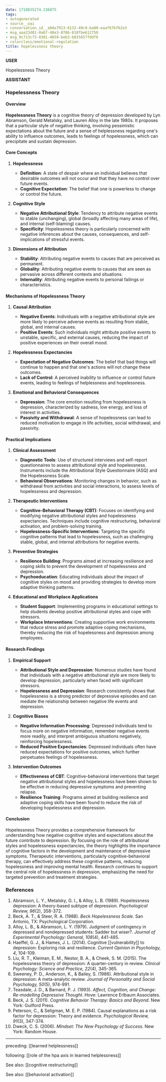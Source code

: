 ```yaml
---
date: 1718835274.236875
tags:
- autogenerated
- source__oai
- conversation_id__a0da7913-6132-49c9-ba80-eaaf67bf62e3
- msg_aaa23d81-0a67-48e3-8786-818fbe612758
- msg_9c713c73-8381-4659-beb3-b015657fddf6
- colorclass/emotional-regulation
title: hopelessness theory
---
```


**USER**

Hopelessness Theory


**ASSISTANT**

### Hopelessness Theory

#### Overview
**Hopelessness Theory** is a cognitive theory of depression developed by Lyn Abramson, Gerald Metalsky, and Lauren Alloy in the late 1980s. It proposes that a particular style of negative thinking, involving pessimistic expectations about the future and a sense of helplessness regarding one's ability to influence outcomes, leads to feelings of hopelessness, which can precipitate and sustain depression.

#### Core Concepts

1. **Hopelessness**
    - **Definition**: A state of despair where an individual believes that desirable outcomes will not occur and that they have no control over future events.
    - **Cognitive Expectation**: The belief that one is powerless to change or control the future.

2. **Cognitive Style**
    - **Negative Attributional Style**: Tendency to attribute negative events to stable (unchanging), global (broadly affecting many areas of life), and internal (self-blaming) causes.
    - **Specificity**: Hopelessness theory is particularly concerned with negative inferences about the causes, consequences, and self-implications of stressful events.

3. **Dimensions of Attribution**
    - **Stability**: Attributing negative events to causes that are perceived as permanent.
    - **Globality**: Attributing negative events to causes that are seen as pervasive across different contexts and situations.
    - **Internality**: Attributing negative events to personal failings or characteristics.

#### Mechanisms of Hopelessness Theory

1. **Causal Attribution**
    - **Negative Events**: Individuals with a negative attributional style are more likely to perceive adverse events as resulting from stable, global, and internal causes.
    - **Positive Events**: Such individuals might attribute positive events to unstable, specific, and external causes, reducing the impact of positive experiences on their overall mood.

2. **Hopelessness Expectancies**
    - **Expectation of Negative Outcomes**: The belief that bad things will continue to happen and that one's actions will not change these outcomes.
    - **Lack of Control**: A perceived inability to influence or control future events, leading to feelings of helplessness and hopelessness.

3. **Emotional and Behavioral Consequences**
    - **Depression**: The core emotion resulting from hopelessness is depression, characterized by sadness, low energy, and loss of interest in activities.
    - **Passivity and Withdrawal**: A sense of hopelessness can lead to reduced motivation to engage in life activities, social withdrawal, and passivity.

#### Practical Implications

1. **Clinical Assessment**
    - **Diagnostic Tools**: Use of structured interviews and self-report questionnaires to assess attributional style and hopelessness. Instruments include the Attributional Style Questionnaire (ASQ) and the Hopelessness Scale.
    - **Behavioral Observations**: Monitoring changes in behavior, such as withdrawal from activities and social interactions, to assess levels of hopelessness and depression.

2. **Therapeutic Interventions**
    - **Cognitive-Behavioral Therapy (CBT)**: Focuses on identifying and modifying negative attributional styles and hopelessness expectancies. Techniques include cognitive restructuring, behavioral activation, and problem-solving training.
    - **Hopelessness-Specific Interventions**: Targeting the specific cognitive patterns that lead to hopelessness, such as challenging stable, global, and internal attributions for negative events.

3. **Preventive Strategies**
    - **Resilience Building**: Programs aimed at increasing resilience and coping skills to prevent the development of hopelessness and depression.
    - **Psychoeducation**: Educating individuals about the impact of cognitive styles on mood and providing strategies to develop more adaptive thinking patterns.

4. **Educational and Workplace Applications**
    - **Student Support**: Implementing programs in educational settings to help students develop positive attributional styles and cope with stressors.
    - **Workplace Interventions**: Creating supportive work environments that reduce stress and promote adaptive coping mechanisms, thereby reducing the risk of hopelessness and depression among employees.

#### Research Findings

1. **Empirical Support**
    - **Attributional Style and Depression**: Numerous studies have found that individuals with a negative attributional style are more likely to develop depression, particularly when faced with significant stressors.
    - **Hopelessness and Depression**: Research consistently shows that hopelessness is a strong predictor of depressive episodes and can mediate the relationship between negative life events and depression.

2. **Cognitive Biases**
    - **Negative Information Processing**: Depressed individuals tend to focus more on negative information, remember negative events more readily, and interpret ambiguous situations negatively, reinforcing hopelessness.
    - **Reduced Positive Expectancies**: Depressed individuals often have reduced expectations for positive outcomes, which further perpetuates feelings of hopelessness.

3. **Intervention Outcomes**
    - **Effectiveness of CBT**: Cognitive-behavioral interventions that target negative attributional styles and hopelessness have been shown to be effective in reducing depressive symptoms and preventing relapse.
    - **Resilience Training**: Programs aimed at building resilience and adaptive coping skills have been found to reduce the risk of developing hopelessness and depression.

#### Conclusion

Hopelessness Theory provides a comprehensive framework for understanding how negative cognitive styles and expectations about the future contribute to depression. By focusing on the role of attributional styles and hopelessness expectancies, the theory highlights the importance of cognitive factors in the development and maintenance of depressive symptoms. Therapeutic interventions, particularly cognitive-behavioral therapy, can effectively address these cognitive patterns, reducing hopelessness and improving mental health. Research continues to support the central role of hopelessness in depression, emphasizing the need for targeted prevention and treatment strategies.

### References
1. Abramson, L. Y., Metalsky, G. I., & Alloy, L. B. (1989). Hopelessness depression: A theory-based subtype of depression. *Psychological Review, 96*(2), 358-372.
2. Beck, A. T., & Steer, R. A. (1988). *Beck Hopelessness Scale*. San Antonio, TX: Psychological Corporation.
3. Alloy, L. B., & Abramson, L. Y. (1979). Judgment of contingency in depressed and nondepressed students: Sadder but wiser?. *Journal of Experimental Psychology: General, 108*(4), 441-485.
4. Haeffel, G. J., & Hames, J. L. (2014). Cognitive [[vulnerability]] to depression: Exploring risk and resilience. *Current Opinion in Psychology, 4*, 104-109.
5. Liu, R. T., Kleiman, E. M., Nestor, B. A., & Cheek, S. M. (2015). The hopelessness theory of depression: A quarter-century in review. *Clinical Psychology: Science and Practice, 22*(4), 345-365.
6. Sweeney, P. D., Anderson, K., & Bailey, S. (1986). Attributional style in depression: A meta-analytic review. *Journal of Personality and Social Psychology, 50*(5), 974-991.
7. Teasdale, J. D., & Barnard, P. J. (1993). *Affect, Cognition, and Change: Re-modelling Depressive Thought*. Hove: Lawrence Erlbaum Associates.
8. Beck, J. S. (2011). *Cognitive Behavior Therapy: Basics and Beyond*. New York: Guilford Press.
9. Peterson, C., & Seligman, M. E. P. (1984). Causal explanations as a risk factor for depression: Theory and evidence. *Psychological Review, 91*(3), 347-374.
10. Dweck, C. S. (2006). *Mindset: The New Psychology of Success*. New York: Random House.


---

preceding: [[learned helplessness]]  


following: [[role of the hpa axis in learned helplessness]]

See also: [[cognitive restructuring]]


See also: [[behavioral activation]]